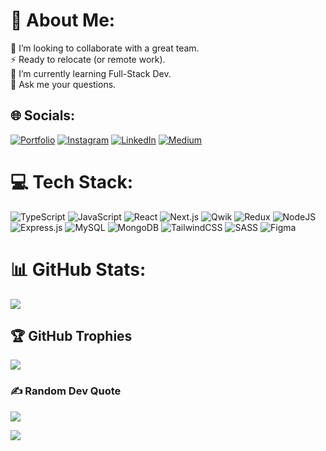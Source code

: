 # 💫 About Me:
🤝 I’m looking to collaborate with a great team.<br>⚡ Ready to relocate (or remote work).<br>🌱 I’m currently learning Full-Stack Dev.<br>💬 Ask me your questions.<br>


## 🌐 Socials:
[![Portfolio](https://img.shields.io/badge/Porfolio-000000?style=for-the-badge&logo=vercel&logoColor=white)](https://ihor-simash.netlify.app/)
[![Instagram](https://img.shields.io/badge/Instagram-E4405F?style=for-the-badge&logo=instagram&logoColor=white)](https://instagram.com/igor.simash)
[![LinkedIn](https://img.shields.io/badge/LinkedIn-0077B5?style=for-the-badge&logo=linkedin&logoColor=white)](https://www.linkedin.com/in/ihor-simashko-a462aa244/)
[![Medium](https://img.shields.io/badge/Medium-12100E?style=for-the-badge&logo=medium&logoColor=white)](https://medium.com/@ihorsimashko)


# 💻 Tech Stack:
![TypeScript](https://img.shields.io/badge/typescript-%23007ACC.svg?style=for-the-badge&logo=typescript&logoColor=white)
![JavaScript](https://img.shields.io/badge/javascript-%23323330.svg?style=for-the-badge&logo=javascript&logoColor=%23F7DF1E)
![React](https://img.shields.io/badge/react-%2320232a.svg?style=for-the-badge&logo=react&logoColor=%2361DAFB)
![Next.js](https://img.shields.io/badge/next.js-%2320232a.svg?style=for-the-badge&logo=next.js&logoColor=%ffffff)
![Qwik](https://img.shields.io/badge/Qwik-%2320232a.svg?style=for-the-badge&logo=qwik&logoColor=%2361DAFB)
![Redux](https://img.shields.io/badge/redux-%23593d88.svg?style=for-the-badge&logo=redux&logoColor=white)
![NodeJS](https://img.shields.io/badge/node.js-6DA55F?style=for-the-badge&logo=node.js&logoColor=white)
![Express.js](https://img.shields.io/badge/express.js-%23404d59.svg?style=for-the-badge&logo=express&logoColor=%2361DAFB)
![MySQL](https://img.shields.io/badge/mysql-%2300f.svg?style=for-the-badge&logo=mysql&logoColor=white)
![MongoDB](https://img.shields.io/badge/MongoDB-%234ea94b.svg?style=for-the-badge&logo=mongodb&logoColor=white)
![TailwindCSS](https://img.shields.io/badge/tailwindcss-%2338B2AC.svg?style=for-the-badge&logo=tailwind-css&logoColor=white)
![SASS](https://img.shields.io/badge/SASS-hotpink.svg?style=for-the-badge&logo=SASS&logoColor=white)
![Figma](https://img.shields.io/badge/figma-%23F24E1E.svg?style=for-the-badge&logo=figma&logoColor=white)
# 📊 GitHub Stats:
<!-- ![](https://github-readme-stats.vercel.app/api?username=igorSimash&theme=radical&hide_border=false&include_all_commits=false&count_private=false)<br/> -->
![](https://github-readme-streak-stats.herokuapp.com/?user=igorSimash&theme=radical&hide_border=false)<br/>
<!-- ![](https://github-readme-stats.vercel.app/api/top-langs/?username=igorSimash&theme=radical&hide_border=false&include_all_commits=false&count_private=false&layout=compact) -->

## 🏆 GitHub Trophies
![](https://github-profile-trophy.vercel.app/?username=igorSimash&theme=radical&no-frame=false&no-bg=true&margin-w=4)

### ✍️ Random Dev Quote
![](https://quotes-github-readme.vercel.app/api?type=horizontal&theme=radical)

[![](https://visitcount.itsvg.in/api?id=igorSimash&icon=5&color=6)](https://visitcount.itsvg.in)
